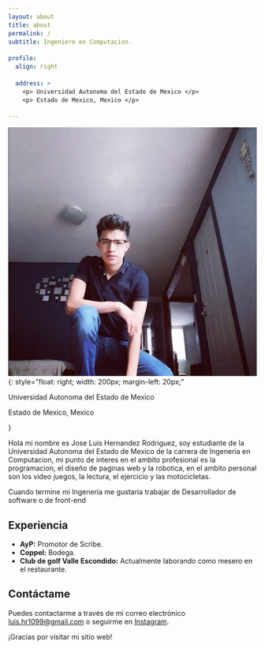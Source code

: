```yaml
---
layout: about
title: about
permalink: /
subtitle: Ingeniero en Computacion.

profile:
  align: right

  address: >
    <p> Universidad Autonoma del Estado de Mexico </p>
    <p> Estado de Mexico, Mexico </p>

---
```

![Jose Luis Hernandez Rodriguez](/assets/yo.jpeg){: style="float: right; width: 200px; margin-left: 20px;"
                <p> Universidad Autonoma del Estado de Mexico </p>
    <p> Estado de Mexico, Mexico </p>
    }


Hola mi nombre es Jose Luis Hernandez Rodriguez, soy estudiante de la Universidad Autonoma del Estado de Mexico de la carrera de Ingeneria en Computacion, mi punto de interes en el ambito profesional es la programacion, el diseño de paginas web y la robotica, en el ambito personal son los video juegos, la lectura, el ejercicio y las motocicletas. 

Cuando termine mi Ingeneria me gustaria trabajar de Desarrollador de software o de front-end

## Experiencia

- **AyP:** Promotor de Scribe.
- **Coppel:** Bodega.
- **Club de golf Valle Escondido:** Actualmente laborando como mesero en el restaurante.

## Contáctame

Puedes contactarme a través de mi correo electrónico [luis.hr1099@gmail.com](mailto:luis.hr1099@gmail.com) o seguirme en [Instagram](https://www.instagram.com/luis_hr22).

¡Gracias por visitar mi sitio web!